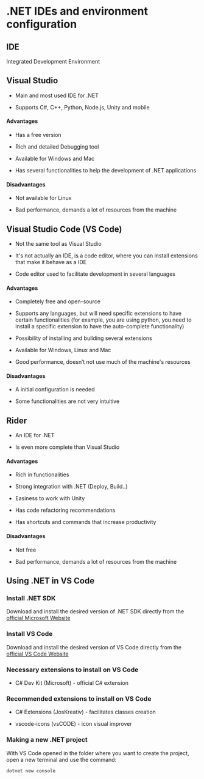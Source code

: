 # .NET IDEs and environment configuration


## IDE
 Integrated Development Environment



## Visual Studio
* Main and most used IDE for .NET

* Supports C#, C++, Python, Node.js, Unity and mobile



#### Advantages
* Has a free version

* Rich and detailed Debugging tool

* Available for Windows and Mac

* Has several functionalities to help the development of .NET applications



#### Disadvantages
* Not available for Linux

* Bad performance, demands a lot of resources from the machine



## Visual Studio Code (VS Code)
 * Not the same tool as Visual Studio

 * It's not actually an IDE, is a code editor, where you can install extensions that make it behave as a IDE

 * Code editor used to facilitate development in several languages



#### Advantages
* Completely free and open-source

* Supports any languages, but will need specific extensions to have certain functionalities (for example, you are using python, you need to install a specific extension to have the auto-complete functionality)

* Possibility of installing and building several extensions

* Available for Windows, Linux and Mac

* Good performance, doesn’t not use much of the machine's resources



#### Disadvantages
* A initial configuration is needed

* Some functionalities are not very intuitive



## Rider
* An IDE for .NET

* Is even more complete than Visual Studio



#### Advantages
* Rich in functionalities

* Strong integration with .NET (Deploy, Build..)

* Easiness to work with Unity

* Has code refactoring recommendations

* Has shortcuts and commands that increase productivity



#### Disadvantages
* Not free

* Bad performance, demands a lot of resources from the machine



## Using .NET in VS Code


### Install .NET SDK
 Download and install the desired version of .NET SDK directly from the [official Microsoft Website](https://dotnet.microsoft.com/pt-br/download)



### Install VS Code
 Download and install the desired version of VS Code directly from the [official VS Code Website](https://code.visualstudio.com/)



### Necessary extensions to install on VS Code
* C# Dev Kit (Microsoft) - official C# extension



### Recommended extensions to install on VS Code
* C# Extensions (JosKreativ) - facilitates classes creation

* vscode-icons (vsCODE) - icon visual improver



### Making a new .NET project
With VS Code opened in the folder where you want to create the project, open a new terminal and use the command:



```dotnet new console```

